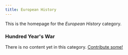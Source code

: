 ```yaml
---
title: European History
---
```


This is the homepage for the *European History* category.

### Hundred Year's War

There is no content yet in this category. [Contribute some!](/contribute/index.html)